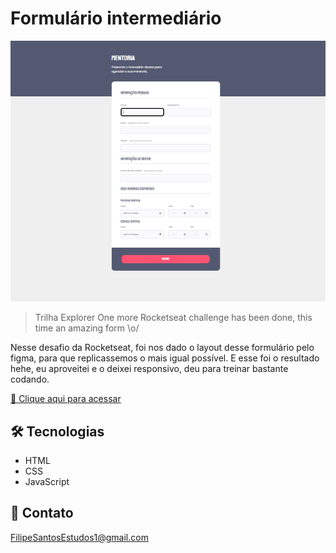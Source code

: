 # Formulário intermediário

![preview](./.github/preview.png)

> Trilha Explorer
One more Rocketseat challenge has been done, this time an amazing form \o/

Nesse desafio da Rocketseat, foi nos dado o layout desse formulário pelo figma, para que replicassemos o mais igual possível. E esse foi o resultado hehe, eu aproveitei e o deixei responsivo, deu para treinar bastante codando. 

[🔗 Clique aqui para acessar](https://filipesantos07.github.io/Rocketseat-desafio-formulario-intermediario/)

## 🛠️ Tecnologias

- HTML
- CSS
- JavaScript

## 💛 Contato

FilipeSantosEstudos1@gmail.com